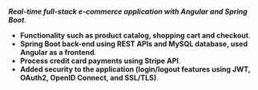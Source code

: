***Real-time full-stack e-commerce application with Angular and Spring Boot***.

* **Functionality such as product catalog, shopping cart and checkout**.
* **Spring Boot back-end using REST APIs and MySQL database, used Angular as a frontend**.
* **Process credit card payments using Stripe API**.
* **Added security to the application (login/logout features using JWT, OAuth2, OpenID Connect, and SSL/TLS)**.

